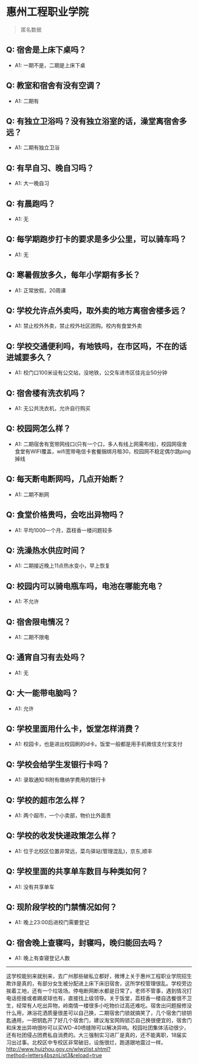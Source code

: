 # 惠州工程职业学院
> 匿名数据
## Q: 宿舍是上床下桌吗？
- A1: 一期不是，二期是上床下桌
## Q: 教室和宿舍有没有空调？
- A1: 二期有
## Q: 有独立卫浴吗？没有独立浴室的话，澡堂离宿舍多远？
- A1: 二期有独立卫浴
## Q: 有早自习、晚自习吗？
- A1: 大一晚自习
## Q: 有晨跑吗？
- A1: 无
## Q: 每学期跑步打卡的要求是多少公里，可以骑车吗？
- A1: 无
## Q: 寒暑假放多久，每年小学期有多长？
- A1: 正常放假，20周课
## Q: 学校允许点外卖吗，取外卖的地方离宿舍楼多远？
- A1: 禁止校外外卖，禁止校外社区团购。校内有食堂外卖
## Q: 学校交通便利吗，有地铁吗，在市区吗，不在的话进城要多久？
- A1: 校门口100米设有公交站，没地铁，公交车进市区佳兆业50分钟
## Q: 宿舍楼有洗衣机吗？
- A1: 无公共洗衣机，允许自行购买
## Q: 校园网怎么样？
- A1: 二期宿舍有宽带网线口(只有一个口，多人有线上网需布线)，校园网宿舍食堂有WIFI覆盖，wifi宽带电信卡套餐捆绑月租30，校园网不稳定偶尔跳ping掉线
## Q: 每天断电断网吗，几点开始断？
- A1: 二期不断网
## Q: 食堂价格贵吗，会吃出异物吗？
- A1: 平均1000一个月，荔枝香一楼问题较多
## Q: 洗澡热水供应时间？
- A1: 二期接近晚上11点热水变小，早上恢复
## Q: 校园内可以骑电瓶车吗，电池在哪能充电？
- A1: 不允许
## Q: 宿舍限电情况？
- A1: 二期不限电
## Q: 通宵自习有去处吗？
- A1: 无
## Q: 大一能带电脑吗？
- A1: 允许
## Q: 学校里面用什么卡，饭堂怎样消费？
- A1: 校园卡，也是进出校园刷的id卡。饭堂一般都是用手机微信支付宝支付
## Q: 学校会给学生发银行卡吗？
- A1: 录取通知书附有缴纳学费用的银行卡
## Q: 学校的超市怎么样？
- A1: 两个超市，一个小卖部，物价比外面贵
## Q: 学校的收发快递政策怎么样？
- A1: 位于北校区位置非常远，菜鸟驿站(管理混乱)，京东,顺丰
## Q: 学校里面的共享单车数目与种类如何？
- A1: 没有共享单车
## Q: 现阶段学校的门禁情况如何？
- A1: 晚上23:00后进校门需要登记
## Q: 宿舍晚上查寝吗，封寝吗，晚归能回去吗？
- A1: 晚上有查寝登记人数
***
这学校能别来就别来，去广州那些破私立都好，微博上关于惠州工程职业学院招生欺诈是真的，有部分女生被分配进上床下床旧宿舍，这所学校管理很乱。学校旁边挨着工地，还有一个垃圾场。停电断网断水都是日常了。老师不管事，遇到情况打电话拒接或者踢皮球也有，直接找上级领导。关于饭堂，荔枝香一楼自选餐很不卫生，经常有人吃出异物，岭南情一楼很多小吃物价过高还难吃。宿舍出问题报修没什么用，淋浴花洒质量很差可以自己换，二期宿舍门锁就搞笑了，几个宿舍门锁钥匙通用，一把钥匙开了好几个宿舍门，建议淘宝网购锁芯自己换很便宜的，宿舍门和床发出异响很吵可以买WD-40喷缝隙可以解决异响。校园社团集体活动很少，还有社团侵占团费私自消费的。大三强制实习进厂是真的，还不能离职，18届实习出过事。北校区中专校区非常破旧，设施很烂，跑道跟地震过一样。http://www.huizhou.gov.cn/wlwzlist.shtml?method=letters4bsznList3&reload=true